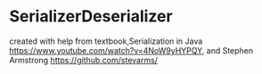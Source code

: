 # SerializerDeserializer

created with help from textbook,Serialization in Java https://www.youtube.com/watch?v=4NoW9yHYPQY, and Stephen Armstrong https://github.com/stevarms/

